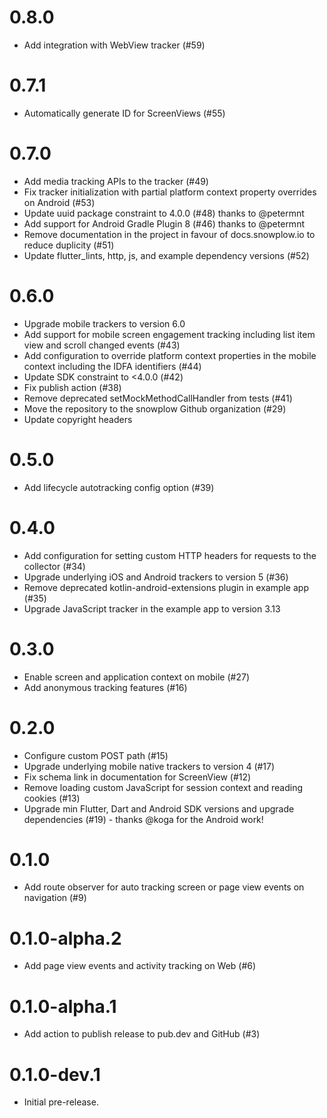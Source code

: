 # 0.8.0

* Add integration with WebView tracker (#59)

# 0.7.1

* Automatically generate ID for ScreenViews (#55)

# 0.7.0

* Add media tracking APIs to the tracker (#49)
* Fix tracker initialization with partial platform context property overrides on Android (#53)
* Update uuid package constraint to 4.0.0 (#48) thanks to @petermnt
* Add support for Android Gradle Plugin 8 (#46) thanks to @petermnt
* Remove documentation in the project in favour of docs.snowplow.io to reduce duplicity (#51)
* Update flutter_lints, http, js, and example dependency versions (#52)

# 0.6.0

* Upgrade mobile trackers to version 6.0
* Add support for mobile screen engagement tracking including list item view and scroll changed events (#43)
* Add configuration to override platform context properties in the mobile context including the IDFA identifiers (#44)
* Update SDK constraint to <4.0.0 (#42)
* Fix publish action (#38)
* Remove deprecated setMockMethodCallHandler from tests (#41)
* Move the repository to the snowplow Github organization (#29)
* Update copyright headers

# 0.5.0

*  Add lifecycle autotracking config option (#39)

# 0.4.0

* Add configuration for setting custom HTTP headers for requests to the collector (#34)
* Upgrade underlying iOS and Android trackers to version 5 (#36)
* Remove deprecated kotlin-android-extensions plugin in example app (#35)
* Upgrade JavaScript tracker in the example app to version 3.13

# 0.3.0

* Enable screen and application context on mobile (#27)  
* Add anonymous tracking features (#16)

# 0.2.0

* Configure custom POST path (#15)  
* Upgrade underlying mobile native trackers to version 4 (#17)  
* Fix schema link in documentation for ScreenView (#12)  
* Remove loading custom JavaScript for session context and reading cookies (#13)  
* Upgrade min Flutter, Dart and Android SDK versions and upgrade dependencies (#19) - thanks @koga for the Android work!  

# 0.1.0

* Add route observer for auto tracking screen or page view events on navigation (#9)

# 0.1.0-alpha.2

* Add page view events and activity tracking on Web (#6)

# 0.1.0-alpha.1

* Add action to publish release to pub.dev and GitHub (#3)

# 0.1.0-dev.1

* Initial pre-release.
